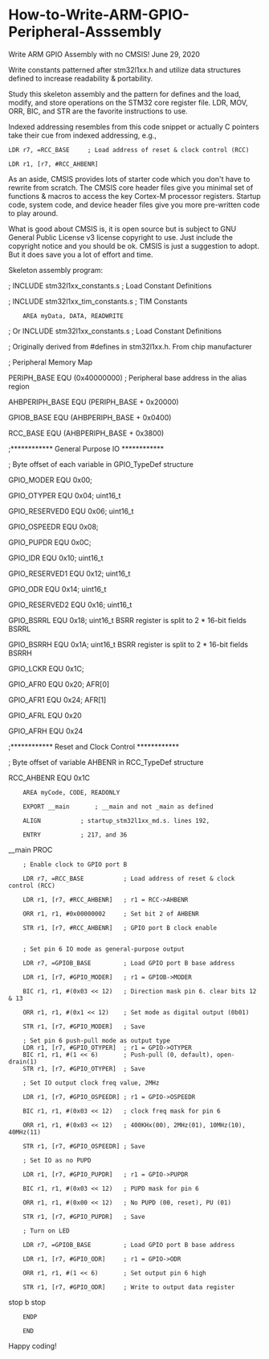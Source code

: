 # How-to-Write-ARM-GPIO-Peripheral-Asssembly

Write ARM GPIO Assembly with no CMSIS!		June 29, 2020

Write constants patterned after stm32l1xx.h and utilize data structures defined to
increase readability & portability.

Study this skeleton assembly and the pattern for defines and the load, modify,
and store operations on the STM32 core register file. LDR, MOV, ORR, BIC, and STR are
the favorite instructions to use.

Indexed addressing resembles from this code snippet or actually C pointers take their 
cue from indexed addressing, e.g.,

	LDR r7, =RCC_BASE	  ; Load address of reset & clock control (RCC)
  
	LDR r1, [r7, #RCC_AHBENR]
	
As an aside, CMSIS provides lots of starter code which you don't have to rewrite from
scratch. The CMSIS core header files give you minimal set of functions & macros to 
access the key Cortex-M processor registers. Startup code, system code, and device
header files give you more pre-written code to play around.

What is good about CMSIS is, it is open source but is subject to GNU General Public
License v3 license copyright to use. Just include the copyright notice and you should 
be ok. CMSIS is just a suggestion to adopt. But it does save you a lot of effort and
time.
	
Skeleton assembly program:

;		INCLUDE stm32l1xx_constants.s       ; Load Constant Definitions

;		INCLUDE stm32l1xx_tim_constants.s   ; TIM Constants

		AREA myData, DATA, READWRITE
    
; Or INCLUDE stm32l1xx_constants.s       ; Load Constant Definitions 

; Originally derived from #defines in stm32l1xx.h. From chip manufacturer

; 		Peripheral Memory Map

PERIPH_BASE           EQU   (0x40000000) ; Peripheral base address in the alias region 

AHBPERIPH_BASE        EQU   (PERIPH_BASE + 0x20000)

GPIOB_BASE            EQU   (AHBPERIPH_BASE + 0x0400)

RCC_BASE              EQU   (AHBPERIPH_BASE + 0x3800)

;************ General Purpose IO ************

; Byte offset of each variable in GPIO_TypeDef structure

GPIO_MODER		EQU   0x00;

GPIO_OTYPER		EQU   0x04; uint16_t

GPIO_RESERVED0  EQU   0x06; uint16_t

GPIO_OSPEEDR	EQU   0x08;

GPIO_PUPDR		EQU   0x0C;

GPIO_IDR		EQU   0x10; uint16_t

GPIO_RESERVED1  EQU   0x12; uint16_t

GPIO_ODR		EQU   0x14; uint16_t

GPIO_RESERVED2  EQU   0x16; uint16_t

GPIO_BSRRL		EQU   0x18; uint16_t BSRR register is split to 2 * 16-bit fields BSRRL 

GPIO_BSRRH		EQU   0x1A; uint16_t BSRR register is split to 2 * 16-bit fields BSRRH 

GPIO_LCKR		EQU   0x1C;

GPIO_AFR0		EQU   0x20;  AFR[0]

GPIO_AFR1		EQU   0x24;  AFR[1]

GPIO_AFRL       EQU   0x20

GPIO_AFRH       EQU   0x24

;************ Reset and Clock Control ************

; Byte offset of variable AHBENR in RCC_TypeDef structure

RCC_AHBENR      EQU   0x1C

		AREA myCode, CODE, READONLY
    
		EXPORT __main		; __main and not _main as defined 
    
		ALIGN			; startup_stm32l1xx_md.s. lines 192,
    
		ENTRY			; 217, and 36
    
__main	PROC

		; Enable clock to GPIO port B
    
		LDR r7, =RCC_BASE			; Load address of reset & clock control (RCC)
    
		LDR r1, [r7, #RCC_AHBENR]	; r1 = RCC->AHBENR
    
		ORR r1, r1, #0x00000002		; Set bit 2 of AHBENR
    
		STR r1, [r7, #RCC_AHBENR]	; GPIO port B clock enable	
    
		
		; Set pin 6 IO mode as general-purpose output
    
		LDR r7, =GPIOB_BASE			; Load GPIO port B base address
    
		LDR r1, [r7, #GPIO_MODER]	; r1 = GPIOB->MODER
    
		BIC r1, r1, #(0x03 << 12)	; Direction mask pin 6. clear bits 12 & 13
    
		ORR r1, r1, #(0x1 << 12)	; Set mode as digital output (0b01)
    
		STR r1, [r7, #GPIO_MODER]	; Save 
		
		; Set pin 6 push-pull mode as output type
		LDR r1, [r7, #GPIO_OTYPER]	; r1 = GPIO->OTYPER
		BIC r1, r1, #(1 << 6)		; Push-pull (0, default), open-drain(1)
		STR r1, [r7, #GPIO_OTYPER]	; Save

		; Set IO output clock freq value, 2MHz
    
		LDR r1, [r7, #GPIO_OSPEEDR]	; r1 = GPIO->OSPEEDR
    
		BIC r1, r1, #(0x03 << 12)	; clock freq mask for pin 6
    
		ORR r1, r1, #(0x03 << 12)	; 400KHx(00), 2MHz(01), 10MHz(10), 40MHz(11)
    
		STR r1, [r7, #GPIO_OSPEEDR]	; Save 

		; Set IO as no PUPD
    
		LDR r1, [r7, #GPIO_PUPDR]	; r1 = GPIO->PUPDR
    
		BIC r1, r1, #(0x03 << 12)	; PUPD mask for pin 6
    
		ORR r1, r1, #(0x00 << 12)	; No PUPD (00, reset), PU (01)
    
		STR r1, [r7, #GPIO_PUPDR]	; Save 

		; Turn on LED
    
		LDR r7, =GPIOB_BASE			; Load GPIO port B base address
    
		LDR r1, [r7, #GPIO_ODR]		; r1 = GPIO->ODR
    
		ORR r1, r1, #(1 << 6)		; Set output pin 6 high
    
		STR r1, [r7, #GPIO_ODR]		; Write to output data register 
    
stop 	b stop

		ENDP
    
		END

Happy coding!
